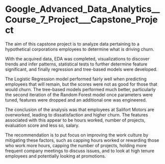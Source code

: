 # Google_Advanced_Data_Analytics__Course_7_Project___Capstone_Project

The aim of this capstone project is to analyze data pertaining to a hypothetical corporations employees to determine what is driving churn.

With the acquired data, EDA was completed, visualizations to discover trends and infer patterns, statistical tests to further determine feature significant, and finally regression and tree-based models were developed.

The Logistic Regression model performed fairly well when predicting employees that will remain, but the scores were not as good for those that would churn. The tree-based models performed much better, particularly the second iteration of the Random Forest model once parameters were tuned, features were dropped and an additional one was engineered.

The conclusion of the analysis was that employees at Salifort Motors are overworked, leading to dissatisfaction and higher churn. The features associated with this appear to be hours worked, number of projects, evaluation score and less so, salary.

The recommendation is to put focus on improving the work culture by mitigating these factors, such as capping hours worked or rewarding those who work more hours, capping the number of projects, holding more frequent company meetings to discuss issues, and to look at high tenure employees and potentially looking at promotions.